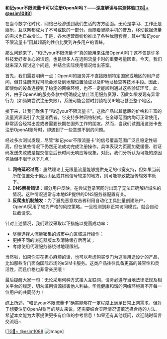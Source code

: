 **和记your不限流量卡可以注册OpenAI吗？——深度解读与实测体验[[TG💪+ @esim1088](https://t.me/s/esim1088)]**

在当今数字化时代，网络已经渗透到我们生活的方方面面。无论是学习、工作还是娱乐，互联网都成为了不可或缺的一部分。而随着智能手机的普及，移动数据流量的需求也日益增长。于是，各大运营商纷纷推出了各种优惠套餐，其中“和记your不限流量卡”因其超高的性价比受到许多用户的青睐。

那么问题来了，“和记your不限流量卡”真的能用来注册OpenAI吗？这不仅是许多科技爱好者关心的话题，也是很多人在选购流量卡时的重要考量因素。今天，我们就来深入探讨这个问题，并结合实际使用情况给出答案。

首先，我们需要明确一点：OpenAI的服务并不直接限制特定国家或地区的用户访问，但其注册流程可能会涉及到地理位置验证以及IP地址检查等技术手段。因此，即使你的设备连接到了稳定的网络环境，也不一定能顺利通过这些验证环节。此外，由于OpenAI的服务条款中明确规定禁止滥用服务资源，因此如果发现有异常行为（如频繁尝试注册失败），系统可能会暂时封锁相关IP地址甚至整个地区。

接下来，让我们聚焦于“和记your不限流量卡”。这款产品以其低廉的价格和丰富的流量资源吸引了大量消费者。它支持多种网络制式，在全球范围内均可正常使用，非常适合经常出差或者需要长期在国外工作的朋友。然而，当我们试图用这张卡去注册OpenAI账号时，却遇到了一些意想不到的问题。

经过多次测试发现，尽管“和记your不限流量卡”的信号覆盖范围广泛且稳定性较高，但在某些情况下仍然无法成功完成注册操作。具体表现为页面加载缓慢、验证码发送失败或是提交信息后长时间无响应等现象。对此，我们分析认为可能的原因包括但不限于以下几点：

1. **网络延迟过高**：虽然理论上无限量流量能够提供充足的带宽支持，但如果当前所在位置处于偏远山区或其他信号较差的地方，则可能导致数据传输效率低下。
2. **DNS解析错误**：部分用户反映，在尝试登录官网时出现了无法正确解析域名的情况。这种情况通常与本地ISP提供的DNS服务器配置有关。
3. **反爬虫机制触发**：为了避免恶意攻击者利用自动化工具批量创建账户，OpenAI采用了较为严格的风控策略。一旦检测到非正常访问模式，就会自动拦截请求。

针对上述情况，我们建议采取以下措施以提高成功率：
- 尽量选择人流量密集的城市中心区域进行操作；
- 更换不同的浏览器版本及清除缓存后再试；
- 考虑使用代理服务器绕过地理限制。

当然啦，如果你实在担心麻烦的话，也可以考虑购买专门为这类用途设计的产品，比如那些专门面向国际市场的eSIM卡服务。这类产品往往具备更高的兼容性和灵活性，而且价格也非常亲民哦！

最后提醒大家一句：无论采用何种方式接入互联网，请务必遵守当地法律法规及相关平台的规定，切勿滥用资源损害他人利益。毕竟健康和谐的网络环境离不开每一位用户的共同努力！

综上所述，“和记your不限流量卡”确实能够在一定程度上满足日常上网需求，但对于想要注册OpenAI账号的朋友来说，还需要结合实际情况谨慎选择合适的方法。希望本文能为大家提供更多有价值的参考信息！如果还有其他疑问，欢迎随时留言交流哦~

[[TG💪+ @esim1088](https://t.me/s/esim1088) ![Image](https://i.postimg.cc/4NQfJmqS/Snipaste-2025-05-13-00-14-12.png)]